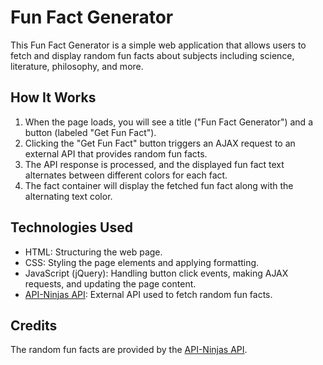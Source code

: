 # Fun Fact Generator

This Fun Fact Generator is a simple web application that allows users to fetch and display random fun facts about subjects including science, literature, philosophy, and more.

## How It Works

1. When the page loads, you will see a title ("Fun Fact Generator") and a button (labeled "Get Fun Fact").
2. Clicking the "Get Fun Fact" button triggers an AJAX request to an external API that provides random fun facts.
3. The API response is processed, and the displayed fun fact text alternates between different colors for each fact.
4. The fact container will display the fetched fun fact along with the alternating text color.

## Technologies Used

- HTML: Structuring the web page.
- CSS: Styling the page elements and applying formatting.
- JavaScript (jQuery): Handling button click events, making AJAX requests, and updating the page content.
- [API-Ninjas API](https://api.api-ninjas.com/v1/facts): External API used to fetch random fun facts.

## Credits

The random fun facts are provided by the [API-Ninjas API](https://api.api-ninjas.com/v1/facts).
